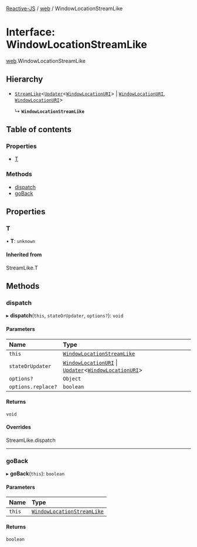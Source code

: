 [Reactive-JS](../README.md) / [web](../modules/web.md) / WindowLocationStreamLike

# Interface: WindowLocationStreamLike

[web](../modules/web.md).WindowLocationStreamLike

## Hierarchy

- [`StreamLike`](observable.StreamLike.md)<[`Updater`](../modules/functions.md#updater)<[`WindowLocationURI`](web.WindowLocationURI.md)\> \| [`WindowLocationURI`](web.WindowLocationURI.md), [`WindowLocationURI`](web.WindowLocationURI.md)\>

  ↳ **`WindowLocationStreamLike`**

## Table of contents

### Properties

- [T](web.WindowLocationStreamLike.md#t)

### Methods

- [dispatch](web.WindowLocationStreamLike.md#dispatch)
- [goBack](web.WindowLocationStreamLike.md#goback)

## Properties

### T

• **T**: `unknown`

#### Inherited from

StreamLike.T

## Methods

### dispatch

▸ **dispatch**(`this`, `stateOrUpdater`, `options?`): `void`

#### Parameters

| Name | Type |
| :------ | :------ |
| `this` | [`WindowLocationStreamLike`](web.WindowLocationStreamLike.md) |
| `stateOrUpdater` | [`WindowLocationURI`](web.WindowLocationURI.md) \| [`Updater`](../modules/functions.md#updater)<[`WindowLocationURI`](web.WindowLocationURI.md)\> |
| `options?` | `Object` |
| `options.replace?` | `boolean` |

#### Returns

`void`

#### Overrides

StreamLike.dispatch

___

### goBack

▸ **goBack**(`this`): `boolean`

#### Parameters

| Name | Type |
| :------ | :------ |
| `this` | [`WindowLocationStreamLike`](web.WindowLocationStreamLike.md) |

#### Returns

`boolean`
